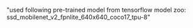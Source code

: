 "used following pre-trained model from tensorflow model zoo: ssd_mobilenet_v2_fpnlite_640x640_coco17_tpu-8"  
